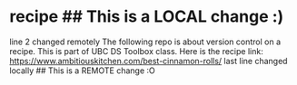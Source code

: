 # recipe ## This is a LOCAL change :)
line 2 changed remotely
The following repo is about version control on a recipe. This is part of UBC DS Toolbox class.
Here is the recipe link: https://www.ambitiouskitchen.com/best-cinnamon-rolls/
last line changed locally  ## This is a REMOTE change :O

